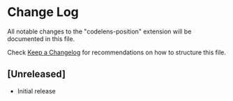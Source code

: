 # Change Log

All notable changes to the "codelens-position" extension will be documented in this file.

Check [Keep a Changelog](http://keepachangelog.com/) for recommendations on how to structure this file.

## [Unreleased]

- Initial release
